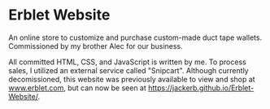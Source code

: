 # Erblet Website
An online store to customize and purchase custom-made duct tape wallets. Commissioned by my brother Alec for our business.

All committed HTML, CSS, and JavaScript is written by me. To process sales, I utilized an external service called "Snipcart". Although currently decomissioned, this website was previously available to view and shop at www.erblet.com, but can now be seen at https://jackerb.github.io/Erblet-Website/.

